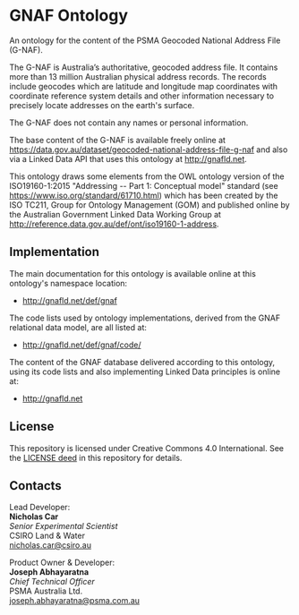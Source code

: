 # GNAF Ontology
An ontology for the content of the PSMA Geocoded National Address File (G-NAF).

The G-NAF is Australia’s authoritative, geocoded address file. It contains more than 13 million Australian physical address records. The records include geocodes which are latitude and longitude map coordinates with coordinate reference system details and other information necessary to precisely locate addresses on the earth's surface.

The G-NAF does not contain any names or personal information.

The base content of the G-NAF is available freely online at https://data.gov.au/dataset/geocoded-national-address-file-g-naf and also via a Linked Data API that uses this ontology at http://gnafld.net.

This ontology draws some elements from the OWL ontology version of the ISO19160-1:2015 "Addressing -- Part 1: Conceptual model" standard (see https://www.iso.org/standard/61710.html) which has been created by the ISO TC211, Group for Ontology Management (GOM) and published online by the Australian Government Linked Data Working Group at http://reference.data.gov.au/def/ont/iso19160-1-address.

## Implementation
The main documentation for this ontology is available online at this ontology's namespace location:

* <http://gnafld.net/def/gnaf>

The code lists used by ontology implementations, derived from the GNAF relational data model, are all listed at:

* <http://gnafld.net/def/gnaf/code/>

The content of the GNAF database delivered according to this ontology, using its code lists and also implementing Linked Data principles is online at:

* <http://gnafld.net>

## License
This repository is licensed under Creative Commons 4.0 International. See the [LICENSE deed](LICENSE) in this repository for details.

## Contacts
Lead Developer:  
**Nicholas Car**  
*Senior Experimental Scientist*  
CSIRO Land & Water  
<nicholas.car@csiro.au>  


Product Owner & Developer:  
**Joseph Abhayaratna**  
*Chief Technical Officer*  
PSMA Australia Ltd.  
<joseph.abhayaratna@psma.com.au>  
